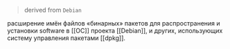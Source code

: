 > derived from `Debian`  

расширение имён файлов «бинарных» пакетов для распространения и установки software в [[ОС]] проекта [[Debian]], и других, использующих систему управления пакетами [[dpkg]].
